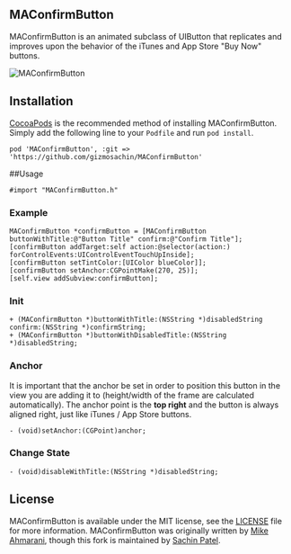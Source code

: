 ## MAConfirmButton

MAConfirmButton is an animated subclass of UIButton that replicates and improves upon the behavior of the iTunes and App Store "Buy Now" buttons.

![MAConfirmButton](https://raw.github.com/gizmosachin/MAConfirmButton/master/MAConfirmButton.png)

## Installation

[CocoaPods](http://cocoapods.org) is the recommended method of installing MAConfirmButton. Simply add the following line to your `Podfile` and run `pod install`.

    pod 'MAConfirmButton', :git => 'https://github.com/gizmosachin/MAConfirmButton'

##Usage

    #import "MAConfirmButton.h"

### Example

	MAConfirmButton *confirmButton = [MAConfirmButton buttonWithTitle:@"Button Title" confirm:@"Confirm Title"];
	[confirmButton addTarget:self action:@selector(action:) forControlEvents:UIControlEventTouchUpInside];	
	[confirmButton setTintColor:[UIColor blueColor]];
	[confirmButton setAnchor:CGPointMake(270, 25)];	
	[self.view addSubview:confirmButton];

### Init

	+ (MAConfirmButton *)buttonWithTitle:(NSString *)disabledString confirm:(NSString *)confirmString;
	+ (MAConfirmButton *)buttonWithDisabledTitle:(NSString *)disabledString;

### Anchor

It is important that the anchor be set in order to position this button in the view you are adding it to (height/width of the frame are calculated automatically). The anchor point is the **top right** and the button is always aligned right, just like iTunes / App Store buttons.

	- (void)setAnchor:(CGPoint)anchor;

### Change State

	- (void)disableWithTitle:(NSString *)disabledString;

## License

MAConfirmButton is available under the MIT license, see the [LICENSE](https://github.com/gizmosachin/MAConfirmButton/blob/master/LICENSE) file for more information. MAConfirmButton was originally written by [Mike Ahmarani](https://github.com/mikeahmarani), though this fork is maintained by [Sachin Patel](https://github.com/gizmosachin).